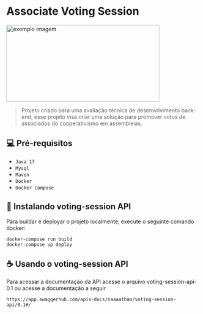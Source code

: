 # Associate Voting Session

<img width="400" height="200" src="https://vote.gov/assets/img/ballot-box-OG.png" alt="exemplo imagem">

> Projeto criado para uma avaliação técnica de desenvolvimento back-end, esse projeto visa criar uma solução para promover votos de associados
> do cooperativismo em assembleias.


## 💻 Pré-requisitos

* `Java 17`
* `Mysql`
* `Maven`
* `Docker`
* `Docker Compose`

## 🚀 Instalando voting-session API

Para buildar e deployar o projeto localmente, execute o seguinte comando docker:

```
docker-compose run build
docker-compose up deploy
```

## ☕ Usando o voting-session API

Para acessar a documentação da API acesse o arquivo voting-session-api-0.1 ou acesse a documentação a seguir

```
https://app.swaggerhub.com/apis-docs/naaaathan/voting-session-api/0.1#/
```

